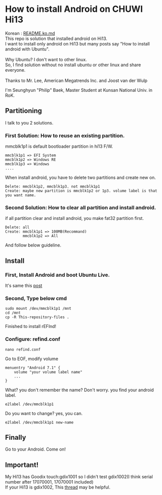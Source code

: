 How to install Android on CHUWI Hi13
====================================
Korean : [README.ko.md](README.ko.md) <br>
This repo is solution that installed android on Hi13. <br>
I want to install only android on Hi13 but many posts say "How to install android with Ubuntu". <br><br>
Why Ubuntu? I don't want to other linux. <br>
So, I find solution without no install ubuntu or other linux and share everyone. <br><br>
Thanks to Mr. Lee, American Megatrends Inc. and Joost van der Wulp <br>

I'm Seunghyun "Philip" Baek, Master Student at Kunsan National Univ. in RoK.

## Partitioning
I talk to you 2 solutions.

### First Solution: How to reuse an existing partition.

mmcblk1p1 is default bootloader partition in hi13 F/W.

```
mmcblk1p1 => EFI System
mmcblk1p2 => Windows RE
mmcblk1p3 => Windows
....
```

When install android, you have to delete two partitions and create new on.
```
Delete: mmcblk1p2, mmcblk1p3. not mmcblk1p1
Create: maybe new partition is mmcblk1p2 or 1p3. volume label is that you want name.
```

### Second Solution: How to clear all partition and install android.
if all partition clear and install android, you make fat32 partition first.
```
Delete: all
Create: mmcblk1p1 => 100MB(Recommand)
        mmcblk1p2 => All
```
And follow below guideline.

## Install

### First, Install Android and boot Ubuntu Live.
It's same this [post](http://chuwi-hi13-install-ubuntu.blogspot.com/2017/06/how-to-install-android-on-chuwi-hi13.html)

### Second, Type below cmd
```
sudo mount /dev/mmcblk1p1 /mnt
cd /mnt
cp -R This-repository-files .
```
Finished to install rEFInd!

### Configure: refind.conf
```
nano refind.conf
```
Go to EOF, modify volume
```
menuentry "Android 7.1" {
    volume "your volume label name"
    ...
}

```

What? you don't remember the name?
Don't worry.
you find your android label.
```
e2label /dev/mmcblk1p1
```
Do you want to change? yes, you can.
```
e2label /dev/mmcblk1p1 new-name
```

## Finally
Go to your Android. Come on!

## Important!
My Hi13 has Goodix touch:gdix1001 so I didn't test gdix1002(I think serial number after 17070001, 17070001 included) <br>
If your Hi13 is gdix1002, This [thread](https://techtablets.com/forum/topic/updating-bios-and-installing-linux/) may be helpful.
